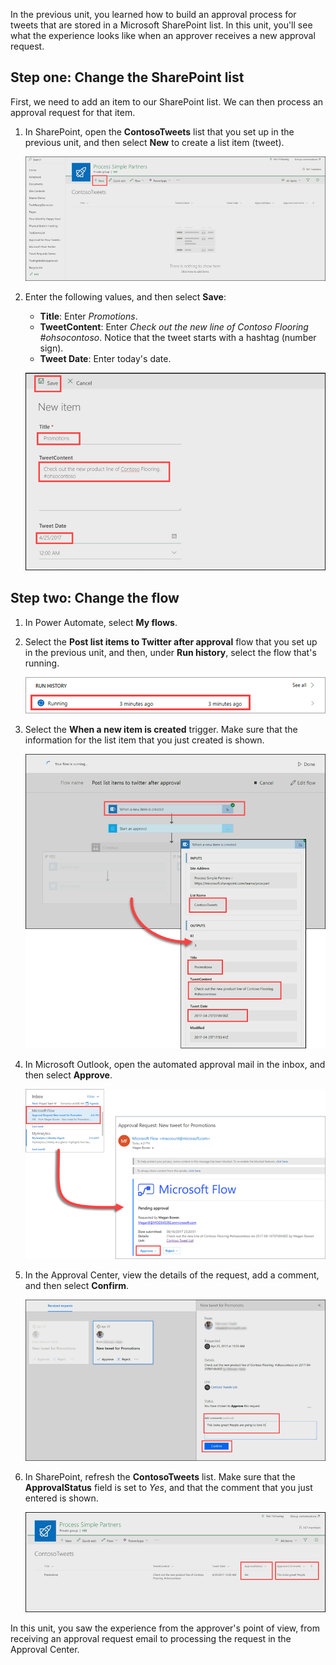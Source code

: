 In the previous unit, you learned how to build an approval process for tweets that are stored in a Microsoft SharePoint list. In this unit, you'll see what the experience looks like when an approver receives a new approval request. 

## Step one: Change the SharePoint list

First, we need to add an item to our SharePoint list. We can then process an approval request for that item.

1. In SharePoint, open the **ContosoTweets** list that you set up in the previous unit, and then select **New** to create a list item (tweet).

    ![Create a tweet in the SharePoint list](../media/sharepoint-list-home.png)

2. Enter the following values, and then select **Save**:

    - **Title**: Enter *Promotions*.
    - **TweetContent**: Enter *Check out the new line of Contoso Flooring #ohsocontoso*. Notice that the tweet starts with a hashtag (number sign).
    - **Tweet Date**: Enter today's date.

    ![New SharePoint item](../media/sharepoint-new-tweet.png)

## Step two: Change the flow

1. In Power Automate, select **My flows**.
2. Select the **Post list items to Twitter after approval** flow that you set up in the previous unit, and then, under **Run history**, select the flow that's running.

    ![Run history](../media/run-history.png)

3. Select the **When a new item is created** trigger. Make sure that the information for the list item that you just created is shown.

    ![Flow trigger](../media/approval-flow.png)

4. In Microsoft Outlook, open the automated approval mail in the inbox, and then select **Approve**.

    ![Outlook request](../media/outlook-mail.png)

5. In the Approval Center, view the details of the request, add a comment, and then select **Confirm**.

    ![Approval Center](../media/approval-center.png)

6. In SharePoint, refresh the **ContosoTweets** list. Make sure that the **ApprovalStatus** field is set to *Yes*, and that the comment that you just entered is shown.

    ![Refreshed SharePoint list](../media/sharepoint-list-approved.png)

In this unit, you saw the experience from the approver's point of view, from receiving an approval request email to processing the request in the Approval Center.
